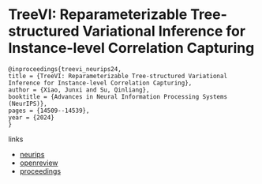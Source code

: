 # TreeVI: Reparameterizable Tree-structured Variational Inference for Instance-level Correlation Capturing

```
@inproceedings{treevi_neurips24,
title = {TreeVI: Reparameterizable Tree-structured Variational Inference for Instance-level Correlation Capturing},
author = {Xiao, Junxi and Su, Qinliang},
booktitle = {Advances in Neural Information Processing Systems (NeurIPS)},
pages = {14509--14539},
year = {2024}
}
```

links
- [neurips](https://nips.cc/Conferences/2024/Schedule?showEvent=94676)
- [openreview](https://openreview.net/forum?id=YjZ6fQAvT7)
- [proceedings](https://papers.nips.cc//paper_files/paper/2024/hash/1a63a6a092a95bd45f0237766ac878ba-Abstract-Conference.html)
